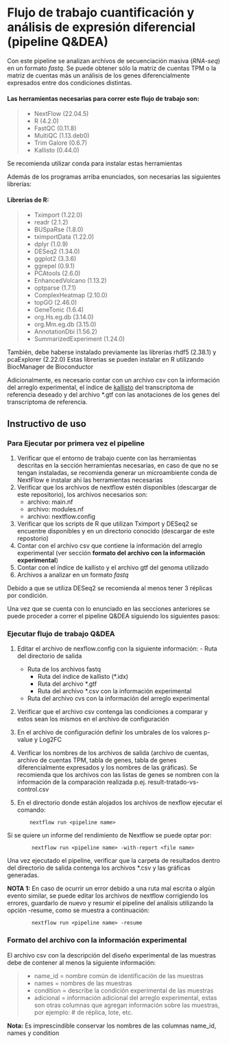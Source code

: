 # Flujo de trabajo cuantificación y análisis de expresión diferencial (pipeline Q&DEA)

Con este pipeline se analizan archivos de secuenciación masiva (*RNA-seq*) en un formato *fastq*. Se puede obtener sólo la matriz de cuentas TPM o la matriz de cuentas más un análisis de los genes diferencialmente expresados entre dos condiciones distintas.

#### Las herramientas necesarias para correr este flujo de trabajo son:
> 
> - NextFlow (22.04.5)
> - R (4.2.0) 
> - FastQC (0.11.8) 
> - MultiQC (1.13.deb0)
> - Trim Galore (0.6.7) 
> - Kallisto (0.44.0)
> 
Se recomienda utilizar conda para instalar estas herramientas

Además de los programas arriba enunciados, son necesarias las siguientes librerías:

#### Librerías de R:
> 
> - Tximport (1.22.0)
> - readr (2.1.2)
> - BUSpaRse (1.8.0)
> - tximportData (1.22.0)
> - dplyr (1.0.9)
> - DESeq2 (1.34.0)
> - ggplot2 (3.3.6)
> - ggrepel (0.9.1)
> - PCAtools (2.6.0)
> - EnhancedVolcano (1.13.2)
> - optparse (1.7.1)
> - ComplexHeatmap (2.10.0)
> - topGO (2.46.0)
> - GeneTonic (1.6.4)
> - org.Hs.eg.db (3.14.0)
> - org.Mm.eg.db (3.15.0)
> - AnnotationDbi (1.56.2)
> - SummarizedExperiment (1.24.0)
 
También, debe haberse instalado previamente las librerías rhdf5 (2.38.1) y pcaExplorer (2.22.0)
Estas librerías se pueden instalar en R utilizando BiocManager de Bioconductor
  

Adicionalmente, es necesario contar con un archivo csv con la información del arreglo experimental, el índice de [kallisto](https://pachterlab.github.io/kallisto/manual) del transcriptoma de referencia deseado y del archivo *.gtf con las anotaciones de los genes del transcriptoma de referencia.  

## Instructivo de uso

### Para Ejecutar por primera vez el pipeline 
 
 1. Verificar que el entorno de trabajo cuente con las herramientas descritas en la sección herramientas necesarias, en caso de que no se tengan instaladas, se recomienda generar un microambiente conda de NextFlow e instalar ahí las herramientas necesarias
 2. Verificar que los archivos de nextflow estén disponibles (descargar de este repositorio), los archivos necesarios son:
	- archivo: main.nf
	- archivo: modules.nf
	- archivo: nextflow.config
 3. Verificar que los scripts de R que utilizan Tximport y DESeq2 se encuentre disponibles y en un directorio conocido (descargar de este repostorio)
 4. Contar con el archivo csv que contiene la información del arreglo experimental (ver sección **formato del archivo con la información experimental**)
 5. Contar con el índice de kallisto y el archivo gtf del genoma utilizado
 6. Archivos a analizar en un formato *fastq*

Debido a que se utiliza DESeq2 se recomienda al menos tener 3 réplicas por condición.

Una vez que se cuenta con lo enunciado en las secciones anteriores se puede proceder a correr el pipeline Q&DEA siguiendo los siguientes pasos:

### Ejecutar flujo de trabajo Q&DEA

 1. Editar el archivo de nexflow.config con la siguiente información:
        - Ruta del directorio de salida
	- Ruta de los archivos fastq
        - Ruta del índice de kallisto (*.idx)
        - Ruta del archivo *.gtf
        - Ruta del archivo *.csv con la información experimental
	- Ruta del archivo cvs con la información del arreglo experimental
 2. Verificar que el archivo csv contenga las condiciones a comparar y estos sean los mismos en el archivo de configuración
 6. En el archivo de configuración definir los umbrales de los valores p-value y Log2FC
 7. Verificar los nombres de los archivos de salida (archivo de cuentas, archivo de cuentas TPM, tabla de genes, tabla de genes diferencialmente expresados y los nombres de las gráficas). Se recomienda que los archivos con las listas de genes se nombren con la información de la comparación realizada p.ej. result-tratado-vs-control.csv
 8. En el directorio donde están alojados los archivos de nexflow ejecutar el comando:
 
			nextflow run <pipeline name>
			
Si se quiere un informe del rendimiento de Nextflow se puede optar por:
 
			nextflow run <pipeline name> -with-report <file name>
			
Una vez ejecutado el pipeline, verificar que la carpeta de resultados dentro del directorio de salida contenga los archivos *.csv y las gráficas generadas.
 
**NOTA 1:** En caso de ocurrir un error debido a una ruta mal escrita o algún evento similar, se puede editar los archivos de nextflow corrigiendo los errores, guardarlo de nuevo y resumir el pipeline del análisis utilizando la opción -resume, como se muestra a continuación: 

			nextflow run <pipeline name> -resume

### Formato del archivo con la información experimental 

El archivo csv con la descripción del diseño experimental de las muestras debe de contener al menos la siguiente información:

> 
> - name_id = nombre común de identificación de las muestras   
> - names = nombres de las muestras
> - condition = describe la condición experimental de las muestras 
> - adicional = información adicional del arreglo experimental, estas son otras columnas que agregan información sobre las muestras, por ejemplo: # de réplica, lote, etc.
> 
**Nota:** Es imprescindible conservar los nombres de las columnas name_id, names y condition 
